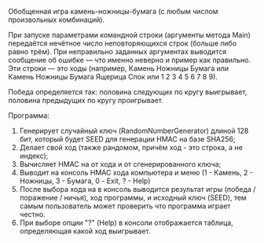 Обобщенная игра камень-ножницы-бумага (с любым числом произвольных комбинаций).

При запуске параметрами командной строки (аргументы метода Main) передаётся нечётное число неповторяющихся строк (больше либо равно трём).
При неправильно заданных аргументах выводится сообщение об ошибке — что именно неверно и пример как правильно.
Эти строки — это ходы (например, Камень Ножницы Бумага или Камень Ножницы Бумага Ящерица Спок или 1 2 3 4 5 6 7 8 9).

Победа определяется так: половина следующих по кругу выигрывает, половина предыдущих по кругу проигрывает.

Программа:
1. Генерирует случайный ключ (RandomNumberGenerator) длиной 128 бит, который будет SEED для генерации HMAC на базе SHA256;
2. Делает свой ход (также рандомом, причём ход - это строка, а не индекс);
3. Вычисляет HMAC на от хода и от сгенерированного ключа;
4. Выводит на консоль HMAC хода компьютера и меню (1 - Камень, 2 - Ножницы, 3 - Бумага, 0 - Exit, ? - Help)
5. После выбора хода на в консоль выводится результат игры (победа / поражение / ничья), ход программы, и исходный ключ (SEED),
    тем самым пользователь может проверить что программа играет честно.
6. При выборе опции "?" (Help) в консоли отображается таблица, определяющая какой ход выигрывает.
